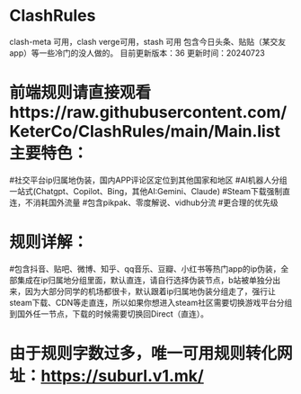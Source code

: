 # ClashRules
clash-meta 可用，clash verge可用，stash 可用
包含今日头条、贴贴（某交友app）等一些冷门的没人做的。
目前更新版本：36 更新时间：20240723

# 前端规则请直接观看https://raw.githubusercontent.com/KeterCo/ClashRules/main/Main.list   主要特色：
#社交平台ip归属地伪装，国内APP评论区定位到其他国家和地区
#AI机器人分组一站式(Chatgpt、Copilot、Bing，其他AI:Gemini、Claude)
#Steam下载强制直连，不消耗国外流量
#包含pikpak、零度解说、vidhub分流
#更合理的优先级

# 规则详解：
#包含抖音、贴吧、微博、知乎、qq音乐、豆瓣、小红书等热门app的ip伪装，全部集成在ip归属地分组里面，默认直连，请自行选择伪装节点，b站被单独分出来，因为大部分同学的机场都很卡，默认跟着ip归属地伪装分组走了，强行让steam下载、CDN等走直连，所以如果你想进入steam社区需要切换游戏平台分组到国外任一节点，下载的时候需要切换回Direct（直连）。


# 由于规则字数过多，唯一可用规则转化网址：https://suburl.v1.mk/

